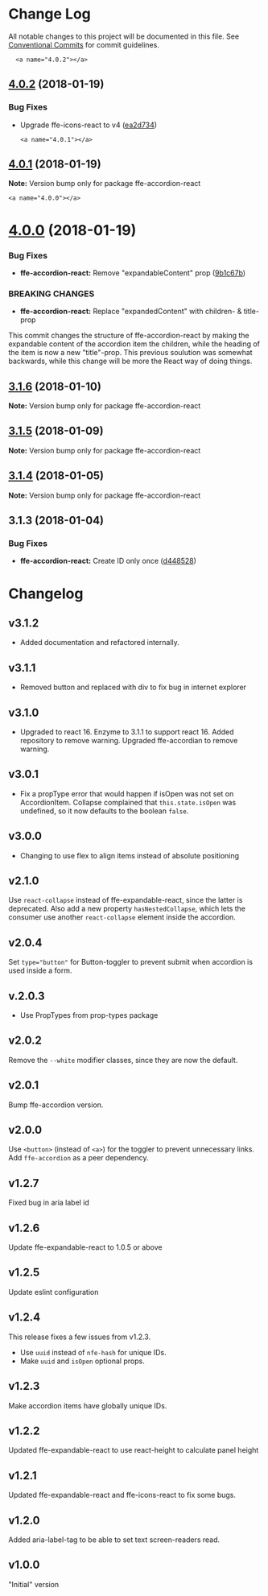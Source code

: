 # Change Log

All notable changes to this project will be documented in this file.
See [Conventional Commits](https://conventionalcommits.org) for commit guidelines.

      <a name="4.0.2"></a>
## [4.0.2](***REMOVED***) (2018-01-19)


### Bug Fixes

* Upgrade ffe-icons-react to v4 ([ea2d734](***REMOVED***))




      <a name="4.0.1"></a>
## [4.0.1](***REMOVED***) (2018-01-19)




**Note:** Version bump only for package ffe-accordion-react

    <a name="4.0.0"></a>
# [4.0.0](***REMOVED***) (2018-01-19)


### Bug Fixes

* **ffe-accordion-react:** Remove "expandableContent" prop ([9b1c67b](***REMOVED***))


### BREAKING CHANGES

* **ffe-accordion-react:** Replace "expandedContent" with children- & title- prop

This commit changes the structure of ffe-accordion-react by making
the expandable content of the accordion item the children, while the heading of the item
is now a new "title"-prop. This previous soulution was somewhat backwards,
while this change will be more the React way of doing things.




  <a name="3.1.6"></a>

## [3.1.6](***REMOVED***) (2018-01-10)

**Note:** Version bump only for package ffe-accordion-react

<a name="3.1.5"></a>

## [3.1.5](***REMOVED***) (2018-01-09)

**Note:** Version bump only for package ffe-accordion-react

<a name="3.1.4"></a>

## [3.1.4](***REMOVED***) (2018-01-05)

**Note:** Version bump only for package ffe-accordion-react

<a name="3.1.3"></a>

## 3.1.3 (2018-01-04)

### Bug Fixes

* **ffe-accordion-react:** Create ID only once ([d448528](***REMOVED***))

# Changelog

## v3.1.2

* Added documentation and refactored internally.

## v3.1.1

* Removed button and replaced with div to fix bug in internet explorer

## v3.1.0

* Upgraded to react 16. Enzyme to 3.1.1 to support react 16. Added repository to remove warning.
Upgraded ffe-accordian to remove warning.

## v3.0.1

* Fix a propType error that would happen if isOpen was not set on AccordionItem. Collapse complained that
`this.state.isOpen` was undefined, so it now defaults to the boolean `false`.

## v3.0.0

* Changing to use flex to align items instead of absolute positioning

## v2.1.0

Use `react-collapse` instead of ffe-expandable-react, since the latter is deprecated. Also add a new property
`hasNestedCollapse`, which lets the consumer use another `react-collapse` element inside the accordion.

## v2.0.4

Set `type="button"` for Button-toggler to prevent submit when accordion is used inside a form.

## v.2.0.3

* Use PropTypes from prop-types package

## v2.0.2

Remove the `--white` modifier classes, since they are now the default.

## v2.0.1

Bump ffe-accordion version.

## v2.0.0

Use `<button>` (instead of `<a>`) for the toggler to prevent unnecessary links.
Add `ffe-accordion` as a peer dependency.

## v1.2.7

Fixed bug in aria label id

## v1.2.6

Update ffe-expandable-react to 1.0.5 or above

## v1.2.5

Update eslint configuration

## v1.2.4

This release fixes a few issues from v1.2.3.

* Use `uuid` instead of `nfe-hash` for unique IDs.
* Make `uuid` and `isOpen` optional props.

## v1.2.3

Make accordion items have globally unique IDs.

## v1.2.2

Updated ffe-expandable-react to use react-height to calculate panel height

## v1.2.1

Updated ffe-expandable-react and ffe-icons-react to fix some bugs.

## v1.2.0

Added aria-label-tag to be able to set text screen-readers read.

## v1.0.0

"Initial" version
